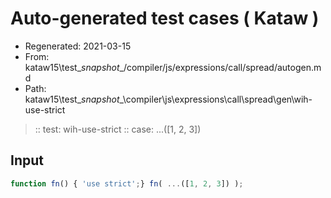 # Auto-generated test cases ( Kataw )
- Regenerated: 2021-03-15
- From: kataw15\test\__snapshot__/compiler/js/expressions/call/spread/autogen.md
- Path: kataw15\test\__snapshot__\compiler\js\expressions\call\spread\gen\wih-use-strict
> :: test: wih-use-strict
> :: case: ...([1, 2, 3])
## Input

`````js
function fn() { 'use strict';} fn( ...([1, 2, 3]) );
`````
